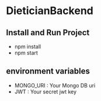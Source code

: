 # DieticianBackend

## Install and Run Project

- npm install
- npm start

## environment variables

- MONGO_URI : Your Mongo DB uri
- JWT : Your secret jwt key
